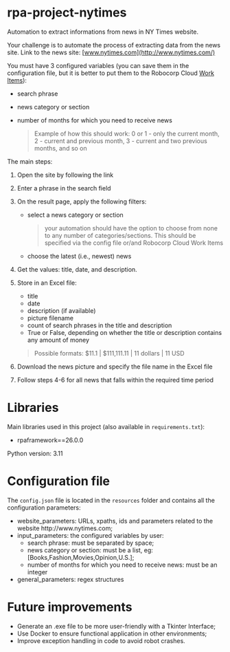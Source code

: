 # rpa-project-nytimes
Automation to extract informations from news in NY Times website.

Your challenge is to automate the process of extracting data from the news site. Link to the news site: [www.nytimes.com](http://www.nytimes.com/)

You must have 3 configured variables (you can save them in the configuration file, but it is better to put them to the Robocorp Cloud [Work Items](https://robocorp.com/docs/libraries/rpa-framework/rpa-robocorp-workitems/keywords#get-work-item-variable)):

- search phrase
- news category or section
- number of months for which you need to receive news
    
    > Example of how this should work: 0 or 1 - only the current month, 2 - current and previous month, 3 - current and two previous months, and so on
    > 

The main steps:

1. Open the site by following the link
2. Enter a phrase in the search field
3. On the result page, apply the following filters:
    - select a news category or section
        
        > your automation should have the option to choose from none to any number of categories/sections. This should be specified via the config file or/and Robocorp Cloud Work Items
        > 
    - choose the latest (i.e., newest) news
4. Get the values: title, date, and description.
5. Store in an Excel file:
    - title
    - date
    - description (if available)
    - picture filename
    - count of search phrases in the title and description
    - True or False, depending on whether the title or description contains any amount of money
    
    >    Possible formats: $11.1 | $111,111.11 | 11 dollars | 11 USD
    > 
6. Download the news picture and specify the file name in the Excel file
7. Follow steps 4-6 for all news that falls within the required time period

# Libraries
Main libraries used in this project (also available in <code>requirements.txt</code>):
- rpaframework==26.0.0

Python version: 3.11

# Configuration file
The <code>config.json</code> file is located in the <code>resources</code> folder
and contains all the configuration parameters:

<ul>
<li>website_parameters: URLs, xpaths, ids and parameters related to the 
website <url>http://www.nytimes.com</url>;</li>
<li>input_parameters: the configured variables by user:
    <ul>
        <li>search phrase: must be separated by space;</li>
        <li>news category or section: must be a list, eg: [Books,Fashion,Movies,Opinion,U.S.];</li>
        <li>number of months for which you need to receive news: must be an integer</li>
    </ul></li>
<li>general_parameters: regex structures</li>
</ul>

# Future improvements
- Generate an .exe file to be more user-friendly with a Tkinter Interface;
- Use Docker to ensure functional application in other environments;
- Improve exception handling in code to avoid robot crashes.